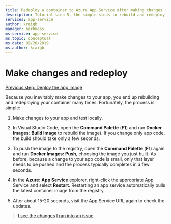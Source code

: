 ```yaml
---
title: Redeploy a container to Azure App Service after making changes in Visual Studio Code
description: Tutorial step 5, the simple steps to rebuild and redeploy a container image.
services: app-service
author: kraigb
manager: barbkess
ms.service: app-service
ms.topic: conceptual
ms.date: 09/20/2019
ms.author: kraigb
---
```


# Make changes and redeploy

[Previous step: Deploy the app image](tutorial-vscode-docker-node-04.md)

Because you inevitably make changes to your app, you end up rebuilding and redeploying your container many times. Fortunately, the process is simple:

1. Make changes to your app and test locally.

1. In Visual Studio Code, open the **Command Palette** (**F1**) and run **Docker Images: Build Image** to rebuild the image). If you change only app code, the build should take only a few seconds.

1. To push the image to the registry, open the **Command Palette** (**F1**) again and run **Docker Images: Push**, choosing the image you just built. As before, because a change to your app code is small, only that layer needs to be pushed and the process typically completes in a few seconds.

1. In the **Azure: App Service** explorer, right-click the appropriate App Service and select **Restart**. Restarting an app service automatically pulls the latest container image from the registry.

1. After about 15-20 seconds, visit the App Service URL again to check the updates.

> [I see the changes](tutorial-vscode-docker-node-06.md) [I ran into an issue](https://www.research.net/r/PWZWZ52?tutorial=node-deployment-docker-extension&step=deploy-changes)
